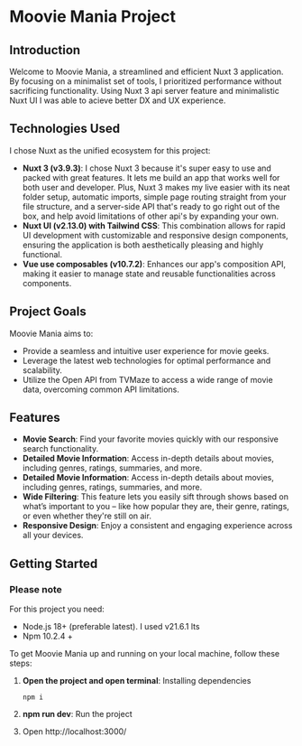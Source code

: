 # Moovie Mania Project

## Introduction

Welcome to Moovie Mania, a streamlined and efficient Nuxt 3 application. By focusing on a minimalist set of tools, I prioritized performance without sacrificing functionality. Using Nuxt 3 api server feature and minimalistic Nuxt UI I was able to acieve better DX and UX experience. 

## Technologies Used

I chose Nuxt as the unified ecosystem for this project:

- **Nuxt 3 (v3.9.3)**: I chose Nuxt 3 because it's super easy to use and packed with great features. It lets me build an app that works well for both user and developer. Plus, Nuxt 3 makes my live easier with its neat folder setup, automatic imports, simple page routing straight from your file structure, and a server-side API that's ready to go right out of the box, and help avoid limitations of other api's by expanding your own.
- **Nuxt UI (v2.13.0) with Tailwind CSS**: This combination allows for rapid UI development with customizable and responsive design components, ensuring the application is both aesthetically pleasing and highly functional.
- **Vue use composables (v10.7.2)**: Enhances our app's composition API, making it easier to manage state and reusable functionalities across components.

## Project Goals

Moovie Mania aims to:
- Provide a seamless and intuitive user experience for movie geeks.
- Leverage the latest web technologies for optimal performance and scalability.
- Utilize the Open API from TVMaze to access a wide range of movie data, overcoming common API limitations.

## Features

- **Movie Search**: Find your favorite movies quickly with our responsive search functionality.
- **Detailed Movie Information**: Access in-depth details about movies, including genres, ratings, summaries, and more.
 - **Detailed Movie Information**: Access in-depth details about movies, including genres, ratings, summaries, and more.
 - **Wide Filtering**: This feature lets you easily sift through shows based on what’s important to you – like how popular they are, their genre, ratings, or even whether they're still on air.
- **Responsive Design**: Enjoy a consistent and engaging experience across all your devices.

## Getting Started

### Please note
For this project you need:
* Node.js 18+ (preferable latest). I used v21.6.1 lts
* Npm 10.2.4 +


To get Moovie Mania up and running on your local machine, follow these steps:

1. **Open the project and open terminal**: Installing dependencies

   ```
   npm i
   ````
2. **npm run dev**: Run the project
3. Open http://localhost:3000/

